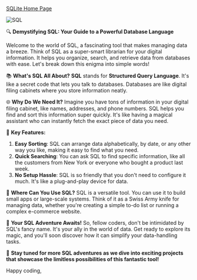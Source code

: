 [SQLite Home Page](https://www.sqlite.org/index.html)

![SQL](SQL.png)

🔍 **Demystifying SQL: Your Guide to a Powerful Database Language**

Welcome to the world of SQL, a fascinating tool that makes managing data a breeze. Think of SQL as a super-smart librarian for your digital information. It helps you organize, search, and retrieve data from databases with ease. Let's break down this enigma into simple words!

📚 **What's SQL All About?**
**SQL** stands for **Structured Query Language**. It's like a secret code that lets you talk to databases. Databases are like digital filing cabinets where you store information neatly.

🌐 **Why Do We Need It?**
Imagine you have tons of information in your digital filing cabinet, like names, addresses, and phone numbers. SQL helps you find and sort this information super quickly. It's like having a magical assistant who can instantly fetch the exact piece of data you need.

🔑 **Key Features:**
1. **Easy Sorting**: SQL can arrange data alphabetically, by date, or any other way you like, making it easy to find what you need.
2. **Quick Searching**: You can ask SQL to find specific information, like all the customers from New York or everyone who bought a product last week.
3. **No Setup Hassle**: SQL is so friendly that you don't need to configure it much. It's like a plug-and-play device for data.

💼 **Where Can You Use SQL?**
SQL is a versatile tool. You can use it to build small apps or large-scale systems. Think of it as a Swiss Army knife for managing data, whether you're creating a simple to-do list or running a complex e-commerce website.

🚀 **Your SQL Adventure Awaits!**
So, fellow coders, don't be intimidated by SQL's fancy name. It's your ally in the world of data. Get ready to explore its magic, and you'll soon discover how it can simplify your data-handling tasks.

🔗 **Stay tuned for more SQL adventures as we dive into exciting projects that showcase the limitless possibilities of this fantastic tool!**

Happy coding,
